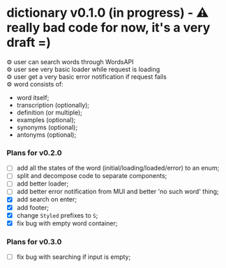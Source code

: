 # dictionary v0.1.0 (in progress) - ⚠️ really bad code for now, it's a very draft =)

⚙️ user can search words through WordsAPI <br/>
⚙️ user see very basic loader while request is loading <br/>
⚙️ user get a very basic error notification if request fails <br/>
⚙️ word consists of:

* word itself;
* transcription (optionally);
* definition (or multiple);
* examples (optional);
* synonyms (optional);
* antonyms (optional);

### Plans for v0.2.0

- [ ] add all the states of the word (initial/loading/loaded/error) to an enum;
- [ ] split and decompose code to separate components;
- [ ] add better loader;
- [ ] add better error notification from MUI and better 'no such word' thing;
- [x] add search on enter;
- [x] add footer;
- [x] change `Styled` prefixes to `S`;
- [x] fix bug with empty word container;

### Plans for v0.3.0
- [ ] fix bug with searching if input is empty;
